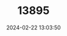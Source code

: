---
title: "13895"
category: "Moschus chrysogaster"
draft: false
date: 2024-02-22 13:03:50
languages:
  English: ["Himalayan Musk Deer", "Alpine Musk Deer"]
---